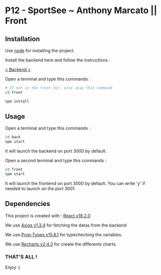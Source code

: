 # P12 - SportSee ~ Anthony Marcato || Front

## Installation


Use [node](https://nodejs.org/en/) for installing the project. 


Install the backend here and follow the instructions :

[> Backend <]("https://github.com/OpenClassrooms-Student-Center/P9-front-end-dashboard")

Open a terminal and type this commands : 

```bash
# If not in the front dir, else skip this command
cd front

npm install
```

## Usage

Open a terminal and type this commands : 

```bash
cd back
npm start
```
It will launch the backend on port 3000 by default.


Open a second terminal and type this commands : 

```bash
cd front
npm start
```

It will launch the frontend on port 3000 by default. You can write 'y' if needed to launch on the port 3001.

## Dependencies

This project is created with : [React v18.2.0]("https://fr.reactjs.org/")

We use [Axios v1.3.4]("https://axios-http.com/fr/docs/intro") for fetching the datas from the backend

We use [Prop-Types v15.8.1]("https://reactjs.org/docs/typechecking-with-proptypes.html") for typechecking the variables.

We use [Recharts v2.4.3]("https://recharts.org/en-US/") for create the differents charts.

### THAT'S ALL !

Enjoy :)